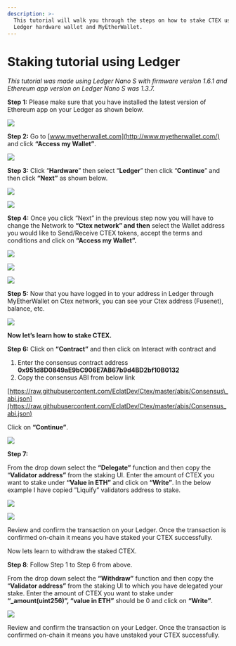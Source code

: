 ```yaml
---
description: >-
  This tutorial will walk you through the steps on how to stake CTEX using
  Ledger hardware wallet and MyEtherWallet.
---
```


# Staking tutorial using Ledger

_This tutorial was made using Ledger Nano S with firmware version 1.6.1 and Ethereum app version on Ledger Nano S was 1.3.7._

**Step 1:** Please make sure that you have installed the latest version of Ethereum app on your Ledger as shown below.

![](.gitbook/assets/0%20%285%29.png)

**Step 2:** Go to [www.myetherwallet.com](http://www.myetherwallet.com/) and click **“Access my Wallet”**.

![](.gitbook/assets/1%20%288%29.png)

**Step 3:** Click “**Hardware**” then select “**Ledger**” then click “**Continue**” and then click **“Next”** as shown below.

![](.gitbook/assets/2%20%288%29.png)

![](.gitbook/assets/3%20%287%29.png)

**Step 4:** Once you click “Next” in the previous step now you will have to change the Network to **“Ctex network” and then** select the Wallet address you would like to Send/Receive CTEX tokens, accept the terms and conditions and click on **“Access my Wallet”.**

![](.gitbook/assets/4%20%288%29.png)

![](.gitbook/assets/5%20%285%29.png)

![](.gitbook/assets/6%20%286%29.png)

**Step 5:** Now that you have logged in to your address in Ledger through MyEtherWallet on Ctex network, you can see your Ctex address \(Fusenet\), balance, etc.

![](.gitbook/assets/7%20%284%29.png)

**Now let’s learn how to stake CTEX.**

**Step 6:** Click on **“Contract”** and then click on Interact with contract and

1. Enter the consensus contract address **0x951d8D0849aE9bC906E7AB67b9d4BD2bf10B0132**
2. Copy the consensus ABI from below link

[https://raw.githubusercontent.com/EclatDev/Ctex/master/abis/Consensus\_abi.json](https://raw.githubusercontent.com/EclatDev/Ctex/master/abis/Consensus_abi.json)

Click on **“Continue”**.

![](.gitbook/assets/8%20%282%29.jpeg)

**Step 7:**

From the drop down select the **“Delegate”** function and then copy the “**Validator address”** from the staking UI. Enter the amount of CTEX you want to stake under **“Value in ETH”** and click on **“Write”**. In the below example I have copied ”Liquify” validators address to stake.

![](.gitbook/assets/9%20%284%29.png)

![](.gitbook/assets/10%20%284%29.png)

Review and confirm the transaction on your Ledger. Once the transaction is confirmed on-chain it means you have staked your CTEX successfully.

Now lets learn to withdraw the staked CTEX.

**Step 8**: Follow Step 1 to Step 6 from above.

From the drop down select the **“Withdraw”** function and then copy the “**Validator address”** from the staking UI to which you have delegated your stake. Enter the amount of CTEX you want to stake under **“\_amount\(uint256\)”, “value in ETH”** should be 0 and click on **“Write”**.

![](.gitbook/assets/11.png)

Review and confirm the transaction on your Ledger. Once the transaction is confirmed on-chain it means you have unstaked your CTEX successfully.

